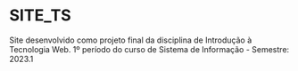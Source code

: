 # SITE_TS
Site desenvolvido como projeto final da disciplina de Introdução à Tecnologia Web. 1º período do curso de Sistema de Informação - Semestre: 2023.1
